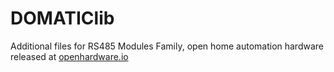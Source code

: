 # DOMATIClib

Additional files for RS485 Modules Family, open home automation hardware released at [openhardware.io](https://www.openhardware.io/user/2098#view=projects)
